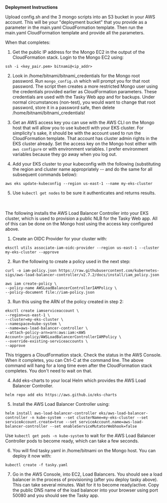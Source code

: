 **Deployment Instructions**

Upload config.sh and the 3 mongo scripts into an S3 bucket in your AWS account.  This will be your "deployment bucket" that you provide as a parameter in the main.yaml CloudFormation template.  Then run the main.yaml CloudFormation template and provide all the parameters.

When that completes:

1. Get the public IP address for the Mongo EC2 in the output of the CloudFormation stack. Login to the Mongo EC2 using:
```
ssh -i <key_pair.pem> bitnami@<ip_addr>
```

2. Look in /home/bitnami/bitnami_credentials for the Mongo root password.  Run `mongo_config.sh` which will prompt you for that root password.  The script then creates a more restricted Mongo user using the credentials provided earlier as CloudFormation parameters.  These credentials are used with the Tasky Web app and for backups.  Under normal circumstances (non-test), you would want to change that root password, store it in a password safe, then delete /home/bitnami/bitnami_credentials!

3. Get an AWS access key you can use with the AWS CLI on the Mongo host that will allow you to use kubectl with your EKS cluster.  For simplicity's sake, it should be with the account used to run the CloudFormation template.  That account has cluster admin rights in the EKS cluster already.  Set the access key on the Mongo host either with `aws configure` or with environment variables.  I prefer environment variables because they go away when you log out.

4. Add your EKS cluster to your kubeconfig with the following (substituting the region and cluster name appropriately -- and do the same for all subsequent commands below):
```
aws eks update-kubeconfig --region us-east-1 --name my-eks-cluster
```

5. Use `kubectl get nodes` to be sure it authenticates and returns results.
<br>
<br>
The following installs the AWS Load Balancer Controller into your EKS cluster, which is used to provision a public NLB for the Tasky Web app.  All of this can be done on the Mongo host using the access key configured above.

1. Create an OIDC Provider for your cluster with:
```
eksctl utils associate-iam-oidc-provider --region us-east-1 --cluster my-eks-cluster --approve
```

2. Run the following to create a policy used in the next step:
```
curl -o iam-policy.json https://raw.githubusercontent.com/kubernetes-sigs/aws-load-balancer-controller/v2.7.2/docs/install/iam_policy.json

aws iam create-policy \
--policy-name AWSLoadBalancerControllerIAMPolicy \
--policy-document file://iam-policy.json
```

3. Run this using the ARN of the policy created in step 2:
```
eksctl create iamserviceaccount \
--region=us-east-1 \
--cluster=my-eks-cluster \
--namespace=kube-system \
--name=aws-load-balancer-controller \
--attach-policy-arn=arn:aws:iam:<AWS Account>:policy/AWSLoadBalancerControllerIAMPolicy \
--override-existing-serviceaccounts \
--approve
```
This triggers a CloudFormation stack.  Check the status in the AWS Console.  When it completes, you can Ctrl-C at the command line.  The above command will hang for a long time even after the CloudFormation stack completes.  You don't need to wait on that.

4. Add eks-charts to your local Helm which provides the AWS Load Balancer Controller.
```
helm repo add eks https://aws.github.io/eks-charts
```

5. Install the AWS Load Balancer Controller using:
```
helm install aws-load-balancer-controller eks/aws-load-balancer-controller -n kube-system --set clusterName=my-eks-cluster --set serviceAccount.create=true --set serviceAccount.name=aws-load-balancer-controller --set enableServiceMutatorWebhook=false
```

Use `kubectl get pods -n kube-system` to wait for the AWS Load Balancer Controller pods to become ready, which can take a few seconds.

6. You will find tasky.yaml in /home/bitnami on the Mongo host.  You can deploy it now with:
```
kubectl create -f tasky.yaml
```

7. Go in the AWS Console, into EC2, Load Balancers.  You should see a load balancer in the process of provisioning (after you deploy tasky above).  This can take several minutes.  Wait for it to become ready/active.  Copy the public DNS name of the load balancer into your browser using port 50080 and you should see the Tasky app.
